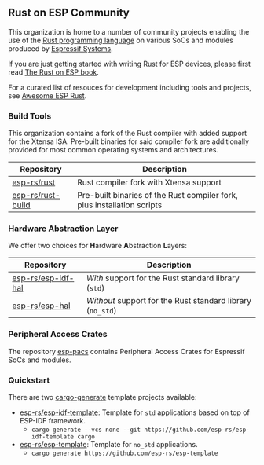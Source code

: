 ## Rust on ESP Community

This organization is home to a number of community projects enabling the use of the [Rust programming language] on various SoCs and modules produced by [Espressif Systems].

If you are just getting started with writing Rust for ESP devices, please first read [The Rust on ESP book].

For a curated list of resouces for development including tools and projects, see [Awesome ESP Rust].

[rust programming language]: https://www.rust-lang.org/
[espressif systems]: https://www.espressif.com/
[the rust on esp book]: https://esp-rs.github.io/book/
[Awesome ESP Rust]: https://github.com/esp-rs/awesome-esp-rust

### Build Tools

This organization contains a fork of the Rust compiler with added support for the Xtensa ISA. Pre-built binaries for said compiler fork are additionally provided for most common operating systems and architectures.

| Repository          | Description                                                             |
| ------------------- | ----------------------------------------------------------------------- |
| [esp-rs/rust]       | Rust compiler fork with Xtensa support                                  |
| [esp-rs/rust-build] | Pre-built binaries of the Rust compiler fork, plus installation scripts |

[esp-rs/rust]: https://github.com/esp-rs/rust
[esp-rs/rust-build]: https://github.com/esp-rs/rust-build

### Hardware Abstraction Layer

We offer two choices for **H**ardware **A**bstraction **L**ayers:

| Repository           | Description                                                |
| -------------------- | ---------------------------------------------------------- |
| [esp-rs/esp-idf-hal] | _With_ support for the Rust standard library (`std`)       |
| [esp-rs/esp-hal]     | _Without_ support for the Rust standard library (`no_std`) |

[esp-rs/esp-idf-hal]: https://github.com/esp-rs/esp-idf-hal
[esp-rs/esp-hal]: https://github.com/esp-rs/esp-hal

### Peripheral Access Crates

The repository [esp-pacs] contains Peripheral Access Crates for Espressif SoCs and modules.

[esp-pacs]: https://github.com/esp-rs/esp-pacs

### Quickstart

There are two [cargo-generate] template projects available: 
- [esp-rs/esp-idf-template]: Template for `std` applications based on top of ESP-IDF framework.
  - `cargo generate --vcs none --git https://github.com/esp-rs/esp-idf-template cargo`
- [esp-rs/esp-template]: Template for `no_std` applications.
  - `cargo generate https://github.com/esp-rs/esp-template`

[cargo-generate]: https://github.com/cargo-generate/cargo-generate
[esp-rs/esp-idf-template]: https://github.com/esp-rs/esp-idf-template
[esp-rs/esp-template]: https://github.com/esp-rs/esp-template
